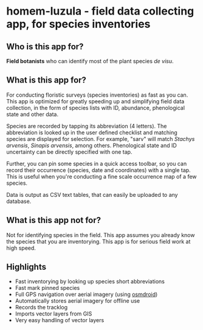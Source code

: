 # homem-luzula - field data collecting app, for species inventories

## Who is this app for?

**Field botanists** who can identify most of the plant species *de visu*.

## What is this app for?

For conducting floristic surveys (species inventories) as fast as you can.
This app is optimized for greatly speeding up and simplifying field data collection, in the form of species lists with
ID, abundance, phenological state and other data.

Species are recorded by tapping its abbreviation (4 letters). The abbreviation is looked up in the user defined checklist
and matching species are displayed for selection. For example, "sarv" will match *Stachys arvensis*,
*Sinapis arvensis*, among others. Phenological state and ID uncertainty can be directly specified with one tap.

Further, you can pin some species in a quick access toolbar, so you can record their occurrence (species, date and coordinates)
with a single tap. This is useful when you're conducting a fine scale occurrence map of a few species.

Data is output as CSV text tables, that can easily be uploaded to any database.

## What is this app **not** for?

Not for identifying species in the field. This app assumes you already know the species that you are inventorying.
This app is for serious field work at high speed.

## Highlights
* Fast inventorying by looking up species short abbreviations
* Fast mark pinned species
* Full GPS navigation over aerial imagery (using [osmdroid](https://github.com/osmdroid/osmdroid))
* Automatically stores aerial imagery for offline use
* Records the tracklog
* Imports vector layers from GIS
* Very easy handling of vector layers

